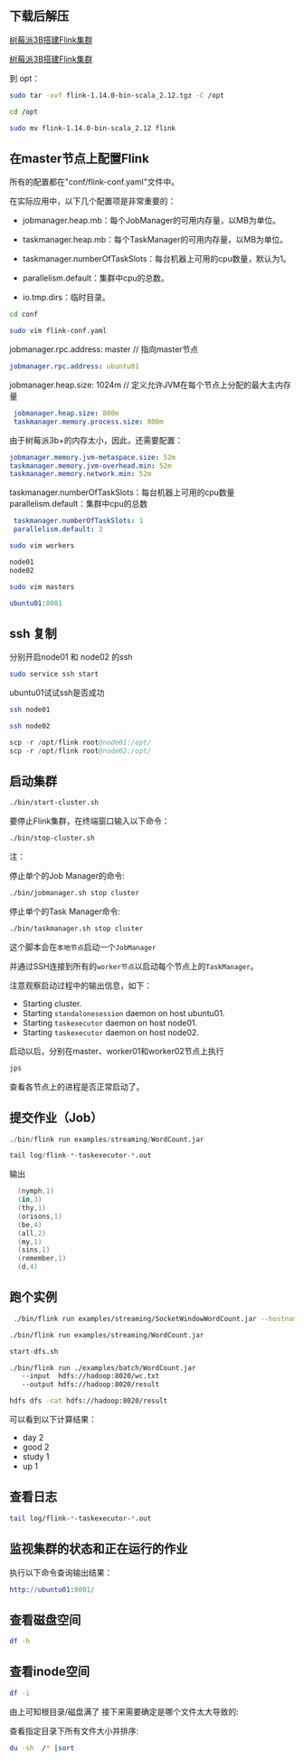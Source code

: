## 下载后解压

[树莓派3B搭建Flink集群](https://cloud.tencent.com/developer/article/1438249)

[树莓派3B搭建Flink集群](https://mp.weixin.qq.com/s/TwfuOpmuLxFTI8SyRKbiFg)

到 opt：

```sh
sudo tar -xvf flink-1.14.0-bin-scala_2.12.tgz -C /opt
```

```sh
cd /opt
```

```sh
sudo mv flink-1.14.0-bin-scala_2.12 flink
```

## 在master节点上配置Flink

所有的配置都在"conf/flink-conf.yaml"文件中。

在实际应用中，以下几个配置项是非常重要的：

* jobmanager.heap.mb：每个JobManager的可用内存量，以MB为单位。

* taskmanager.heap.mb：每个TaskManager的可用内存量，以MB为单位。

* taskmanager.numberOfTaskSlots：每台机器上可用的cpu数量，默认为1。

* parallelism.default：集群中cpu的总数。

* io.tmp.dirs：临时目录。

```sh
cd conf
```

```sh
sudo vim flink-conf.yaml
```

jobmanager.rpc.address: master   // 指向master节点

```yaml
jobmanager.rpc.address: ubuntu01
```

jobmanager.heap.size: 1024m      // 定义允许JVM在每个节点上分配的最大主内存量

```yaml
 jobmanager.heap.size: 800m
 taskmanager.memory.process.size: 800m
```

由于树莓派3b+的内存太小，因此，还需要配置：

```yaml
jobmanager.memory.jvm-metaspace.size: 52m
taskmanager.memory.jvm-overhead.min: 52m
taskmanager.memory.network.min: 52m

```

taskmanager.numberOfTaskSlots：每台机器上可用的cpu数量
parallelism.default：集群中cpu的总数

```yaml
 taskmanager.numberOfTaskSlots: 1
 parallelism.default: 3
```

```sh
sudo vim workers
```

```s
node01
node02
```

```sh
sudo vim masters
```

```s
ubuntu01:8081
```

## ssh 复制

分别开启node01 和 node02 的ssh

```sh
sudo service ssh start
```

ubuntu01试试ssh是否成功

```sh
ssh node01
```

```sh
ssh node02
```

```s
scp -r /opt/flink root@node01:/opt/
scp -r /opt/flink root@node02:/opt/
```

## 启动集群

```sh
./bin/start-cluster.sh
```

要停止Flink集群，在终端窗口输入以下命令：

```sh
./bin/stop-cluster.sh
```

注：

停止单个的Job Manager的命令:

```sh
./bin/jobmanager.sh stop cluster
```

停止单个的Task Manager命令:

```sh
./bin/taskmanager.sh stop cluster
```

这个脚本会在`本地节点`启动一个`JobManager`

并通过SSH连接到所有的`worker节点`以启动每个节点上的`TaskManager`。

注意观察启动过程中的输出信息，如下：

- Starting cluster.
- Starting `standalonesession` daemon on host ubuntu01.
- Starting `taskexecutor` daemon on host node01.
- Starting `taskexecutor` daemon on host node02.

启动以后，分别在master、worker01和worker02节点上执行

```sh
jps
```

查看各节点上的进程是否正常启动了。

## 提交作业（Job）

```s
./bin/flink run examples/streaming/WordCount.jar
```

```s
tail log/flink-*-taskexecutor-*.out
```

输出

```s
  (nymph,1)
  (in,3)
  (thy,1)
  (orisons,1)
  (be,4)
  (all,2)
  (my,1)
  (sins,1)
  (remember,1)
  (d,4)
```

## 跑个实例

```sh
 ./bin/flink run examples/streaming/SocketWindowWordCount.jar --hostname ubuntu01 --port 9000
```

```sh
./bin/flink run examples/streaming/WordCount.jar
```

```sh
start-dfs.sh

./bin/flink run ./examples/batch/WordCount.jar
   --input  hdfs://hadoop:8020/wc.txt 
   --output hdfs://hadoop:8020/result
```

```sh
hdfs dfs -cat hdfs://hadoop:8020/result
```

可以看到以下计算结果：

- day 2
- good 2
- study 1
- up 1

## 查看日志

```sh
tail log/flink-*-taskexecutor-*.out
```

## 监视集群的状态和正在运行的作业

执行以下命令查询输出结果：

```s
http://ubuntu01:8081/
```

## 查看磁盘空间

```sh
df -h
```

## 查看inode空间

```sh
df -i
```

由上可知根目录/磁盘满了 接下来需要确定是哪个文件太大导致的:

查看指定目录下所有文件大小并排序:

```sh
du -sh  /* |sort
```